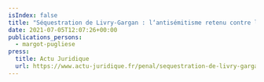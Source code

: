```yaml
---
isIndex: false
title: "Séquestration de Livry-Gargan : l‘antisémitisme retenu contre les accusés"
date: 2021-07-05T12:07:26+00:00
publications_persons:
  - margot-pugliese
press:
  title: Actu Juridique
  url: https://www.actu-juridique.fr/penal/sequestration-de-livry-gargan-lantisemitisme-retenu-contre-les-accuses/
---
```

